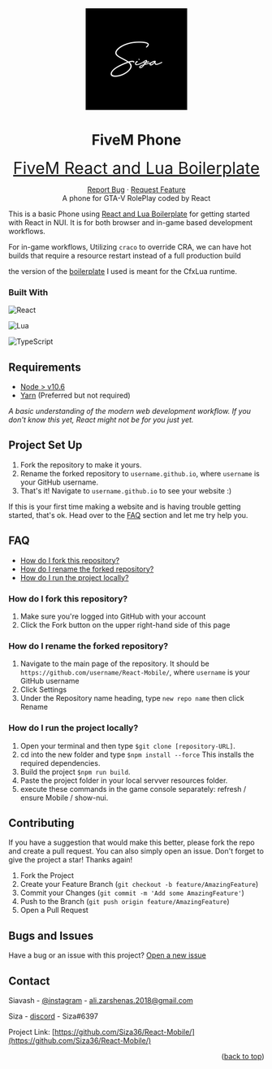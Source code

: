 <div align="center">
  <a id="readme-top"></a>
    <img href="https://github.com/Siza36" width="200" src="./web/src/Images/Pro siyah.jpg" alt="Material-UI logo" />
</div>
<h1 align="center">FiveM Phone</h1>
<p align="center"><font size="6">
<a href="https://github.com/project-error/fivem-react-boilerplate-lua">FiveM React and Lua Boilerplate</a>
</font></p>


<div align="center">
  <a href="https://github.com/Siza36/React-Mobile/issues">Report Bug</a>
    ·
  <a href="#contributing">Request Feature</a>
</div>


<div align="center">
  A phone for GTA-V RolePlay coded by React
</div>

<div align="left">


This is a basic Phone using <a href="https://github.com/project-error/fivem-react-boilerplate-lua">React and Lua Boilerplate</a> for getting started
with React in NUI. It is for both browser
and in-game based development workflows.

For in-game workflows, Utilizing `craco` to override CRA, we can have hot
builds that require a resource restart instead of a full
production build

the version of the <a href="https://github.com/project-error/fivem-react-boilerplate-lua">boilerplate</a> I used is meant for the CfxLua runtime.


### Built With

![React](https://img.shields.io/badge/react-%2320232a.svg?style=for-the-badge&logo=react&logoColor=%2361DAFB)

![Lua](https://img.shields.io/badge/lua-%232C2D72.svg?style=for-the-badge&logo=lua&logoColor=white)

![TypeScript](https://img.shields.io/badge/typescript-%23007ACC.svg?style=for-the-badge&logo=typescript&logoColor=white)


## Requirements
* [Node > v10.6](https://nodejs.org/en/)
* [Yarn](https://yarnpkg.com/getting-started/install) (Preferred but not required)

*A basic understanding of the modern web development workflow. If you don't 
know this yet, React might not be for you just yet.*

<!-- Project Set Up -->
## Project Set Up
1. Fork the repository to make it yours.
2. Rename the forked repository to `username.github.io`, where `username` is your GitHub username.
3. That's it! Navigate to `username.github.io` to see your website :) 

If this is your first time making a website and is having trouble getting started, that's ok. Head over to the [FAQ](#faq) section and let me try help you.



<!-- CONTRIBUTING -->

## FAQ
* [How do I fork this repository?](#how-do-i-fork-this-repository)
* [How do I rename the forked repository?](#how-do-i-rename-the-forked-repository)
* [How do I run the project locally?](#how-do-i-run-the-project-locally)

### How do I fork this repository?
1. Make sure you're logged into GitHub with your account
2. Click the Fork button on the upper right-hand side of this page

### How do I rename the forked repository?
1. Navigate to the main page of the repository. It should be `https://github.com/username/React-Mobile/`, where `username` is your GitHub username
2. Click Settings
3. Under the Repository name heading, type `new repo name` then click Rename

### How do I run the project locally?
1. Open your terminal and then type `$git clone [repository-URL]`.
2. cd into the new folder and type `$npm install --force` This installs the required dependencies.
3. Build the project `$npm run build`.
4. Paste the project folder in your local servver resources folder.
5. execute these commands in the game console separately: refresh / ensure Mobile / show-nui.

## Contributing

If you have a suggestion that would make this better, please fork the repo and create a pull request. You can also simply open an issue.
Don't forget to give the project a star! Thanks again!

1. Fork the Project
2. Create your Feature Branch (`git checkout -b feature/AmazingFeature`)
3. Commit your Changes (`git commit -m 'Add some AmazingFeature'`)
4. Push to the Branch (`git push origin feature/AmazingFeature`)
5. Open a Pull Request


## Bugs and Issues
Have a bug or an issue with this project? [Open a new issue][issues-url]

[issues-url]: https://github.com/Siza36/React-Mobile/issues

<!-- CONTACT -->
## Contact

Siavash - [@instagram](https://instagram.com/thiisiza) - ali.zarshenas.2018@gmail.com

Siza - [discord](https://discordapp.com/users/Siza#6397) - Siza#6397

Project Link: [https://github.com/Siza36/React-Mobile/](https://github.com/Siza36/React-Mobile/)
<p align="right">(<a href="#readme-top">back to top</a>)</p>